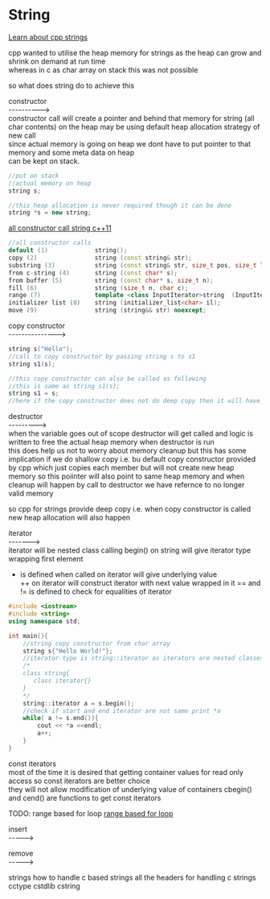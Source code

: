 # String

[Learn about cpp strings](https://www.ntu.edu.sg/home/ehchua/programming/cpp/cp9_String.html)

cpp wanted to utilise the heap memory for strings as the heap can grow and shrink on demand at run time   
whereas in c as char array on stack this was not possible  

so what does string do to achieve this  

constructor   
---------->   
constructor call will create a pointer and behind that memory for string (all char contents) on the heap may be using default heap allocation strategy of new call  
since actual memory is going on heap we dont have to put pointer to that memory and some meta data on heap  
can be kept on stack.

```cpp
//put on stack
//actual memory on heap
string s;

//this heap allocation is never required though it can be done
string *s = new string;
```

[all constructor call string c++11](http://www.cplusplus.com/reference/string/string/string/)
```cpp
//all constructor calls
default (1)	            string();
copy (2)	            string (const string& str);
substring (3)	        string (const string& str, size_t pos, size_t len = npos);
from c-string (4)	    string (const char* s);
from buffer (5)	        string (const char* s, size_t n);
fill (6)	            string (size_t n, char c);
range (7)	            template <class InputIterator>string  (InputIterator first, InputIterator last);
initializer list (8)	string (initializer_list<char> il);
move (9)	            string (string&& str) noexcept;
```


copy constructor  
--------------->  
```cpp
string s("Hello");
//call to copy constructor by passing string s to s1
string s1(s);

//this copy constructor can also be called as following
//this is same as string s1(s);
string s1 = s;
//here if the copy constructor does not do deep copy then it will have reference to same underlying memory for s and s1
```

destructor  
--------->  
when the variable goes out of scope destructor will get called and logic is written to free the actual heap memory when destructor is run  
this does help us not to worry about memory cleanup but this has some implication if we do shallow copy i.e. bu default copy constructor provided by cpp which just copies each member but will not create new heap memory so this poiinter will also point to same heap memory and when cleanup will happen by call to destructor we have refernce to no longer valid memory  

so cpp for strings provide deep copy i.e. when copy constructor is called new heap allocation will also happen  


iterator  
------->  
iterator will be nested class calling begin() on string will give iterator type wrapping first element  
* is defined when called on iterator will give underlying value  
++ on iterator will construct iterator with next value wrapped in it
== and != is defined to check for equalities of iterator
```cpp
#include <iostream>
#include <string>
using namespace std;

int main(){
    //string copy constructor from char array
    string s{"Hello World!"};
    //iterator type is string::iterator as iterators are nested classes
    /*
    class string{
       class iterator{}
    }
    */
    string::iterator a = s.begin();
    //check if start and end iterator are not same print *a
    while( a != s.end()){
        cout << *a <<endl;
        a++;
    }
}
```
const iterators  
most of the time it is desired that getting container values for read only access so const iterators are better choice  
they will not allow modification of underlying value of containers
cbegin() and cend() are functions to get const iterators

TODO: range based for loop
[range based for loop](https://www.francescmm.com/range-based-loop-cpp11/)

insert  
----->  


remove  
----->  





strings how to handle c based strings all the headers for handling c strings  
cctype
cstdlib
cstring

